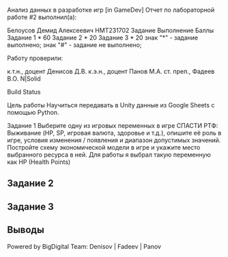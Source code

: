 Анализ данных в разработке игр [in GameDev]
Отчет по лабораторной работе #2 выполнил(а):

Белоусов Демид Алексеевич
НМТ231702
Задание	Выполнение	Баллы
Задание 1	*	60
Задание 2	*	20
Задание 3	*	20
знак "*" - задание выполнено; знак "#" - задание не выполнено;

Работу проверили:

к.т.н., доцент Денисов Д.В.
к.э.н., доцент Панов М.А.
ст. преп., Фадеев В.О.
N|Solid

Build Status

Цель работы
Научиться передавать в Unity данные из Google Sheets с помощью Python.

Задание 1
Выберите одну из игровых переменных в игре СПАСТИ РТФ: Выживание (HP, SP, игровая валюта, здоровье и т.д.), 
опишите её роль в игре, условия изменения / появления и диапазон допустимых значений. Постройте схему экономической модели в игре и укажите место выбранного ресурса в ней.
Для работы я выбрал такую переменную как HP (Health Points) 

Задание 2
-

Задание 3
-

Выводы
-

Powered by
BigDigital Team: Denisov | Fadeev | Panov
